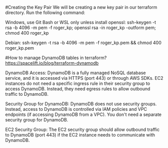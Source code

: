 #Creating the Key Pair
We will be creating a new key pair in our terraform directory. Run the following command:

Windows, use Git Bash or WSL only unless install openssl:
ssh-keygen -t rsa -b 4096 -m pem -f roger_kp; openssl rsa -in roger_kp -outform pem; chmod 400 roger_kp


Debian:
ssh-keygen -t rsa -b 4096 -m pem -f roger_kp.pem && chmod 400 roger_kp.pem


#How to manage DynamoDB tables in terraform?
https://spacelift.io/blog/terraform-dynamodb


DynamoDB Access: DynamoDB is a fully managed NoSQL database service, and it is accessed via HTTPS (port 443) or through AWS SDKs. EC2 instances do not need a specific ingress rule in their security group to access DynamoDB. Instead, they need egress rules to allow outbound traffic to DynamoDB.

Security Group for DynamoDB: DynamoDB does not use security groups. Instead, access to DynamoDB is controlled via IAM policies and VPC endpoints (if accessing DynamoDB from a VPC). You don't need a separate security group for DynamoDB.

EC2 Security Group: The EC2 security group should allow outbound traffic to DynamoDB (port 443) if the EC2 instance needs to communicate with DynamoDB.